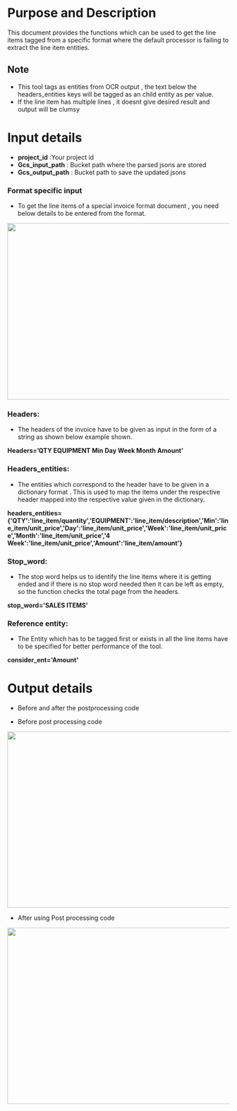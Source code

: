 # Purpose and Description

This document provides the functions which can be used to get the line items tagged from a specific format where the default processor is failing to extract the line item entities.

## Note

* This tool tags as entities from OCR output , the text below the headers_entities keys will be tagged as an child entity as per value.
* If the line item has multiple lines , it doesnt give desired result and output will be clumsy

# Input details

* **project_id** :Your project id
* **Gcs_input_path** : Bucket path where the parsed jsons are stored
* **Gcs_output_path** : Bucket path to save the updated jsons

### Format specific input 

* To get the line items of a special invoice format document , you need below details to be entered from the format.

<img src="./Images/Input.png" width=800 height=400></img>

### Headers:
* The headers of the invoice have to be given as input in the form of a string as shown below example shown.

**Headers=’QTY EQUIPMENT Min Day Week Month Amount’**

### Headers_entities:

* The entities which correspond to the header have to be given in a dictionary format . This is used to map the items   under the respective header mapped into the respective value given in the dictionary.

**headers_entities={'QTY':'line_item/quantity','EQUIPMENT':'line_item/description','Min':'line_item/unit_price','Day':'line_item/unit_price','Week':'line_item/unit_price','Month':'line_item/unit_price','4 Week':'line_item/unit_price','Amount':'line_item/amount'}**

### Stop_word:
* The stop word helps us to identify the line items where it is getting ended and if there is no stop word needed then   it can be left as empty, so the function checks the total page from the headers. 

**stop_word='SALES ITEMS'**

### Reference entity:
 * The Entity which has to be tagged first or exists in all the line items have to be specified for better performance of the tool.

**consider_ent='Amount'**

# Output details

* Before and after the postprocessing code

* Before post processing code

<img src="./Images/format_input.png" width=800 height=400></img>
    
* After using Post processing code

<img src="./Images/output.png" width=800 height=400></img>
